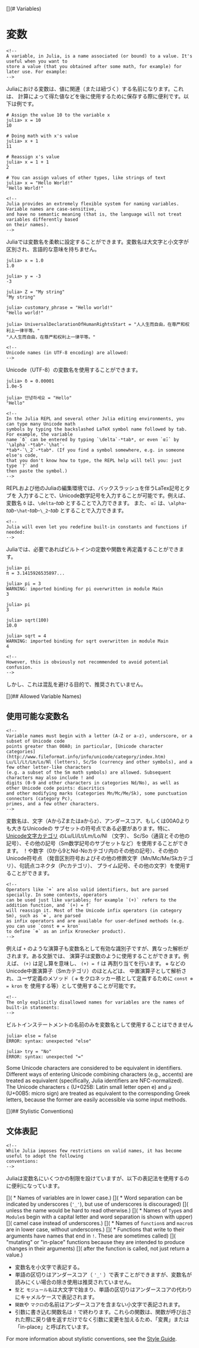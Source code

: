 [](# Variables)
# 変数

```@raw html
<!--
A variable, in Julia, is a name associated (or bound) to a value. It's useful when you want to
store a value (that you obtained after some math, for example) for later use. For example:
-->
```
Juliaにおける変数は、値に関連（または紐づく）する名前になります。これは、
計算によって得た値などを後に使用するために保存する際に便利です。以下は例です。

```julia-repl
# Assign the value 10 to the variable x
julia> x = 10
10

# Doing math with x's value
julia> x + 1
11

# Reassign x's value
julia> x = 1 + 1
2

# You can assign values of other types, like strings of text
julia> x = "Hello World!"
"Hello World!"
```

```@raw html
<!--
Julia provides an extremely flexible system for naming variables. Variable names are case-sensitive,
and have no semantic meaning (that is, the language will not treat variables differently based
on their names).
-->
```
Juliaでは変数名を柔軟に設定することができます。変数名は大文字と小文字が区別され、言語的な意味を持ちません。

```jldoctest
julia> x = 1.0
1.0

julia> y = -3
-3

julia> Z = "My string"
"My string"

julia> customary_phrase = "Hello world!"
"Hello world!"

julia> UniversalDeclarationOfHumanRightsStart = "人人生而自由，在尊严和权利上一律平等。"
"人人生而自由，在尊严和权利上一律平等。"
```

```@raw html
<!--
Unicode names (in UTF-8 encoding) are allowed:
-->
```
Unicode（UTF-8）の変数名を使用することができます。

```jldoctest
julia> δ = 0.00001
1.0e-5

julia> 안녕하세요 = "Hello"
"Hello"
```
```@raw html
<!--
In the Julia REPL and several other Julia editing environments, you can type many Unicode math
symbols by typing the backslashed LaTeX symbol name followed by tab. For example, the variable
name `δ` can be entered by typing `\delta`-*tab*, or even `α̂₂` by `\alpha`-*tab*-`\hat`-
*tab*-`\_2`-*tab*. (If you find a symbol somewhere, e.g. in someone else's code,
that you don't know how to type, the REPL help will tell you: just type `?` and
then paste the symbol.)
-->
```
REPLおよび他のJuliaの編集環境では、バックスラッシュを伴うLaTex記号とタブを
入力することで、Unicode数学記号を入力することが可能です。例えば、 変数名
`δ` は、`\delta`-*tab* とすることで入力できます。 また、 `α̂₂`
は、`\alpha`-*tab*-`\hat`-*tab*-`\_2`-*tab* とすることで入力できます。

```@raw html
<!--
Julia will even let you redefine built-in constants and functions if needed:
-->
```
Juliaでは、必要であればビルトインの定数や関数を再定義することができます。

```jldoctest
julia> pi
π = 3.1415926535897...

julia> pi = 3
WARNING: imported binding for pi overwritten in module Main
3

julia> pi
3

julia> sqrt(100)
10.0

julia> sqrt = 4
WARNING: imported binding for sqrt overwritten in module Main
4
```
```@raw html
<!--
However, this is obviously not recommended to avoid potential confusion.
-->
```
しかし、これは混乱を避ける目的で、推奨されていません。

[](## Allowed Variable Names)
## 使用可能な変数名

```@raw html
<!--
Variable names must begin with a letter (A-Z or a-z), underscore, or a subset of Unicode code
points greater than 00A0; in particular, [Unicode character categories](http://www.fileformat.info/info/unicode/category/index.htm)
Lu/Ll/Lt/Lm/Lo/Nl (letters), Sc/So (currency and other symbols), and a few other letter-like characters
(e.g. a subset of the Sm math symbols) are allowed. Subsequent characters may also include ! and
digits (0-9 and other characters in categories Nd/No), as well as other Unicode code points: diacritics
and other modifying marks (categories Mn/Mc/Me/Sk), some punctuation connectors (category Pc),
primes, and a few other characters.
-->
```
変数名は、文字（AからZまたはaからz）、アンダースコア、もしくは00A0よりも大きなUnicodeの
サブセットの符号点である必要があります。特に、[Unicode文字カテゴリ](http://www.fileformat.info/info/unicode/category/index.htm)
のLu/Ll/Lt/Lm/Lo/Nl （文字）、
Sc/So（通貨とその他の記号）、その他の記号（Sm数学記号のサブセットなど）を使用することができます。
！や数字（0から9とNd･Noカテゴリ内のその他の記号）、その他のUnicode符号点
（発音区別符号およびその他の修飾文字（Mn/Mc/Me/Skカテゴリ）、句読点コネクタ（Pcカテゴリ）、
プライム記号、その他の文字）を使用することができます。

```@raw html
<!--
Operators like `+` are also valid identifiers, but are parsed specially. In some contexts, operators
can be used just like variables; for example `(+)` refers to the addition function, and `(+) = f`
will reassign it. Most of the Unicode infix operators (in category Sm), such as `⊕`, are parsed
as infix operators and are available for user-defined methods (e.g. you can use `const ⊗ = kron`
to define `⊗` as an infix Kronecker product).
-->
```
例えば `+`
のような演算子も変数名として有効な識別子ですが、異なった解析がされます。ある文脈では、
演算子は変数のように使用することができます。例えば、 `(+)`
は足し算を意味し、 `(+) = f` は 再割り当てを行います。 `⊕`
などのUnicode中置演算子（Smカテゴリ）のほとんどは、
中置演算子として解析され、ユーザ定義のメソッド（ `⊕`
をクロネッカー積として定義するために `const ⊗ = kron` を
使用する等）として使用することが可能です。

```@raw html
<!--
The only explicitly disallowed names for variables are the names of built-in statements:
-->
```
ビルトインステートメントの名前のみを変数名として使用することはできません

```julia-rep
julia> else = false
ERROR: syntax: unexpected "else"

julia> try = "No"
ERROR: syntax: unexpected "="
```

Some Unicode characters are considered to be equivalent in identifiers.
Different ways of entering Unicode combining characters (e.g., accents)
are treated as equivalent (specifically, Julia identifiers are NFC-normalized).
The Unicode characters `ɛ` (U+025B: Latin small letter open e)
and `µ` (U+00B5: micro sign) are treated as equivalent to the corresponding
Greek letters, because the former are easily accessible via some input methods.

[](## Stylistic Conventions)
## 文体表記

```@raw html
<!--
While Julia imposes few restrictions on valid names, it has become useful to adopt the following
conventions:
-->
```
Juliaは変数名にいくつかの制限を設けていますが、以下の表記法を使用するのに便利になっています。

[](  * Names of variables are in lower case.)
[](  * Word separation can be indicated by underscores (`'_'`), but use of underscores is discouraged)
[](    unless the name would be hard to read otherwise.)
[](  * Names of `Type`s and `Module`s begin with a capital letter and word separation is shown with upper)
[](    camel case instead of underscores.)
[](  * Names of `function`s and `macro`s are in lower case, without underscores.)
[](  * Functions that write to their arguments have names that end in `!`. These are sometimes called)
[](    "mutating" or "in-place" functions because they are intended to produce changes in their arguments)
[](    after the function is called, not just return a value.)

*   変数名を小文字で表記する。
*   単語の区切りはアンダースコア（ `'_'`
    ）で表すことができますが、変数名が読みにくい場合の除き使用は推奨されていません。
*   `型`と
    `モジュール名`は大文字で始まり、単語の区切りはアンダースコアの代わりにキャメルケースで表記されます。
*   `関数`や
    `マクロ`の名前はアンダースコアを含まない小文字で表記されます。
*   引数に書き込む関数名は `!`
    で終わります。これらの関数は、関数が呼び出された際に戻り値を返すだけでなく引数に変更を加えるため、「変異」または「in-place」と呼ばれています。

For more information about stylistic conventions, see the [Style Guide](@ref).

